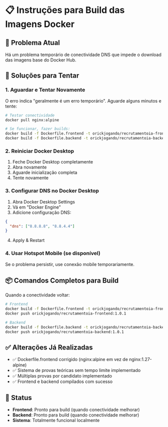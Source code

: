 # 📋 Instruções para Build das Imagens Docker

## 🚨 Problema Atual
Há um problema temporário de conectividade DNS que impede o download das imagens base do Docker Hub.

## 🔧 Soluções para Tentar

### 1. **Aguardar e Tentar Novamente**
O erro indica "geralmente é um erro temporário". Aguarde alguns minutos e tente:

```bash
# Testar conectividade
docker pull nginx:alpine

# Se funcionar, fazer builds:
docker build -f Dockerfile.frontend -t orickjogando/recrutamentoia-frontend:1.0.1 .
docker build -f Dockerfile.backend -t orickjogando/recrutamentoia-backend:1.0.1 .
```

### 2. **Reiniciar Docker Desktop**
1. Feche Docker Desktop completamente
2. Abra novamente
3. Aguarde inicialização completa
4. Tente novamente

### 3. **Configurar DNS no Docker Desktop**
1. Abra Docker Desktop Settings
2. Vá em "Docker Engine"
3. Adicione configuração DNS:
```json
{
  "dns": ["8.8.8.8", "8.8.4.4"]
}
```
4. Apply & Restart

### 4. **Usar Hotspot Mobile (se disponível)**
Se o problema persistir, use conexão mobile temporariamente.

## 📦 Comandos Completos para Build

Quando a conectividade voltar:

```bash
# Frontend
docker build -f Dockerfile.frontend -t orickjogando/recrutamentoia-frontend:1.0.1 .
docker push orickjogando/recrutamentoia-frontend:1.0.1

# Backend  
docker build -f Dockerfile.backend -t orickjogando/recrutamentoia-backend:1.0.1 .
docker push orickjogando/recrutamentoia-backend:1.0.1
```

## ✅ Alterações Já Realizadas
- ✅ Dockerfile.frontend corrigido (nginx:alpine em vez de nginx:1.27-alpine)
- ✅ Sistema de provas teóricas sem tempo limite implementado
- ✅ Múltiplas provas por candidato implementado
- ✅ Frontend e backend compilados com sucesso

## 🔄 Status
- **Frontend**: Pronto para build (quando conectividade melhorar)
- **Backend**: Pronto para build (quando conectividade melhorar)
- **Sistema**: Totalmente funcional localmente